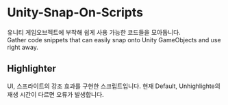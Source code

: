 # Unity-Snap-On-Scripts
유니티 게임오브젝트에 부착해 쉽게 사용 가능한 코드들을 모아둡니다.<br>
Gather code snippets that can easily snap onto Unity GameObjects and use right away.

## Highlighter
UI, 스프라이트의 강조 효과를 구현한 스크립트입니다.
현재 Default, Unhighlighte의 재생 시간이 다르면 오류가 발생합니다.

